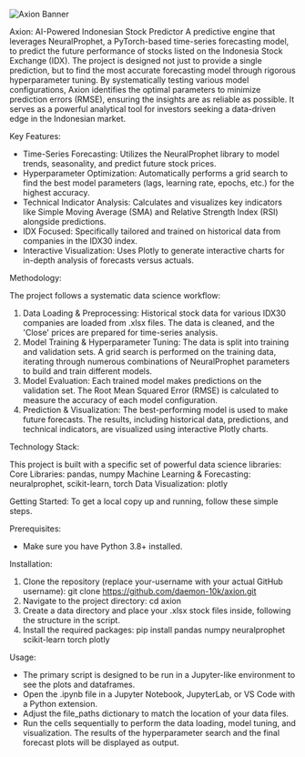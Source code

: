 ![Axion Banner](banner.png)

Axion: AI-Powered Indonesian Stock Predictor
A predictive engine that leverages NeuralProphet, a PyTorch-based time-series forecasting model, to predict the future performance of stocks listed on the Indonesia Stock Exchange (IDX). The project is designed not just to provide a single prediction, but to find the most accurate forecasting model through rigorous hyperparameter tuning. By systematically testing various model configurations, Axion identifies the optimal parameters to minimize prediction errors (RMSE), ensuring the insights are as reliable as possible. It serves as a powerful analytical tool for investors seeking a data-driven edge in the Indonesian market.

Key Features:
- Time-Series Forecasting: Utilizes the NeuralProphet library to model trends, seasonality, and predict future stock prices.
- Hyperparameter Optimization: Automatically performs a grid search to find the best model parameters (lags, learning rate, epochs, etc.) for the highest accuracy.
- Technical Indicator Analysis: Calculates and visualizes key indicators like Simple Moving Average (SMA) and Relative Strength Index (RSI) alongside predictions.
- IDX Focused: Specifically tailored and trained on historical data from companies in the IDX30 index.
- Interactive Visualization: Uses Plotly to generate interactive charts for in-depth analysis of forecasts versus actuals.

Methodology:

The project follows a systematic data science workflow:
1. Data Loading & Preprocessing: Historical stock data for various IDX30 companies are loaded from .xlsx files. The data is cleaned, and the 'Close' prices are prepared for time-series analysis.
2. Model Training & Hyperparameter Tuning: The data is split into training and validation sets. A grid search is performed on the training data, iterating through numerous combinations of NeuralProphet parameters to build and train different models.
3. Model Evaluation: Each trained model makes predictions on the validation set. The Root Mean Squared Error (RMSE) is calculated to measure the accuracy of each model configuration.
4. Prediction & Visualization: The best-performing model is used to make future forecasts. The results, including historical data, predictions, and technical indicators, are visualized using interactive Plotly charts.

Technology Stack:

This project is built with a specific set of powerful data science libraries:
Core Libraries: pandas, numpy
Machine Learning & Forecasting: neuralprophet, scikit-learn, torch
Data Visualization: plotly

Getting Started:
To get a local copy up and running, follow these simple steps.

  Prerequisites:
  - Make sure you have Python 3.8+ installed.

  Installation:
  1. Clone the repository (replace your-username with your actual GitHub username): git clone https://github.com/daemon-10k/axion.git
  2. Navigate to the project directory: cd axion
  3. Create a data directory and place your .xlsx stock files inside, following the structure in the script.
  4. Install the required packages: pip install pandas numpy neuralprophet scikit-learn torch plotly

Usage:

- The primary script is designed to be run in a Jupyter-like environment to see the plots and dataframes.
- Open the .ipynb file in a Jupyter Notebook, JupyterLab, or VS Code with a Python extension.
- Adjust the file_paths dictionary to match the location of your data files.
- Run the cells sequentially to perform the data loading, model tuning, and visualization. The results of the hyperparameter search and the final forecast plots will be displayed as output.

  
